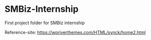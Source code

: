 # SMBiz-Internship
First project folder for SMBiz internship

Reference-site:
https://wpriverthemes.com/HTML/synck/home2.html

